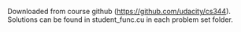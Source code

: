 Downloaded from course github (https://github.com/udacity/cs344). Solutions can be found in student_func.cu in each problem set folder.
